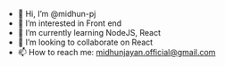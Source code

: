 - 👋 Hi, I’m @midhun-pj
- 👀 I’m interested in Front end
- 🌱 I’m currently learning NodeJS, React
- 💞️ I’m looking to collaborate on React
- 📫 How to reach me: midhunjayan.official@gmail.com

<!---
midhun-pj/midhun-pj is a ✨ special ✨ repository because its `README.md` (this file) appears on your GitHub profile.
You can click the Preview link to take a look at your changes.
--->

